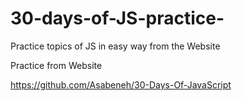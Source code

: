 # 30-days-of-JS-practice-
Practice topics of JS in  easy way from the Website



Practice from Website

https://github.com/Asabeneh/30-Days-Of-JavaScript
